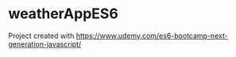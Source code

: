 # weatherAppES6
Project created with https://www.udemy.com/es6-bootcamp-next-generation-javascript/
